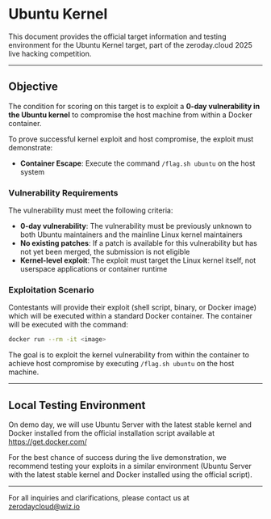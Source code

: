 # Ubuntu Kernel

This document provides the official target information and testing environment for the Ubuntu Kernel target, part of the zeroday.cloud 2025 live hacking competition.

---

## Objective

The condition for scoring on this target is to exploit a **0-day vulnerability in the Ubuntu kernel** to compromise the host machine from within a Docker container.

To prove successful kernel exploit and host compromise, the exploit must demonstrate:
- **Container Escape**: Execute the command `/flag.sh ubuntu` on the host system

### Vulnerability Requirements

The vulnerability must meet the following criteria:
- **0-day vulnerability**: The vulnerability must be previously unknown to both Ubuntu maintainers and the mainline Linux kernel maintainers
- **No existing patches**: If a patch is available for this vulnerability but has not yet been merged, the submission is not eligible
- **Kernel-level exploit**: The exploit must target the Linux kernel itself, not userspace applications or container runtime

### Exploitation Scenario

Contestants will provide their exploit (shell script, binary, or Docker image) which will be executed within a standard Docker container. The container will be executed with the command:
```bash
docker run --rm -it <image>
```

The goal is to exploit the kernel vulnerability from within the container to achieve host compromise by executing `/flag.sh ubuntu` on the host machine.

---

## Local Testing Environment

On demo day, we will use Ubuntu Server with the latest stable kernel and Docker installed from the official installation script available at https://get.docker.com/

For the best chance of success during the live demonstration, we recommend testing your exploits in a similar environment (Ubuntu Server with the latest stable kernel and Docker installed using the official script).

---

For all inquiries and clarifications, please contact us at zerodaycloud@wiz.io